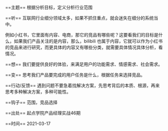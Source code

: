 ==主题==
根据分析目标，定义分析行业范围

==听==
互联网行业细分领域太多，如果不抓住重点，就会迷失在细分的系统当中。

例如小红书，它里面有内容、电商，那它的竞品有哪些呢？这要看我们的目标是什么，如果我们产品关注的是内容，那么，bilibili 也属于内容，它就可以作为小红书的竞品来进行研究，而更具体的内容又有哪些分类，就需要具体情况具体分析，看情况。

==想==
我们要提供良好的体验，来满足用户的功能需求、情感需求、社会需求。

==变==
思考我们产品要完成的用户任务是什么，根据任务来选择竞品。

==行动/反馈==
遇到问题不要急着找解决方案，先思考背后的本质、根源，再来思考多种解决方案，多种可能性。

==钩子==
范围，竞品选择

==出处==
起点学院产品经理实战46期

==时间==
2021-03-17